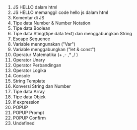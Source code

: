 1. JS HELLO dalam html
2. JS HELLO memanggil code hello js dalam html
3. Komentar di JS
4. Tipe data Number & Number Notation
5. Tipe data Boolean
6. Tipe data Sting(tipe data text) dan menggabungkan String
7. Escape Sequence
8. Variable menngunakan ("Var")
9. Variable menggabungkan ("let & const")
10. Operatur Matematika (+ ,- ,\* ,/ )
11. Operator Unary
12. Operator Perbandingan
13. Operator Logika
14. Console
15. String Template
16. Konversi String dan Number
17. Tipe data Array
18. Tipe data Objek
19. if expression
20. POPUP
21. POPUP Prompt
22. POPUP Confirm
23. Undefined 